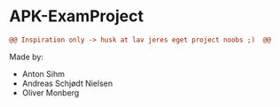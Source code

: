 # APK-ExamProject

```diff
@@ Inspiration only -> husk at lav jeres eget project noobs ;)  @@
```


Made by:
- Anton Sihm
- Andreas Schjødt Nielsen 
- Oliver Monberg
